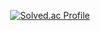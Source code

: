

<div align="center">
  
  [![Solved.ac Profile](http://mazassumnida.wtf/api/v2/generate_badge?boj=ytlee1201)](https://solved.ac/ytlee1201/)
  
</div>  
  
  

<!--
**yuntaeLee/yuntaeLee** is a ✨ _special_ ✨ repository because its `README.md` (this file) appears on your GitHub profile.

Here are some ideas to get you started:

- 🔭 I’m currently working on ...
- 🌱 I’m currently learning ...
- 👯 I’m looking to collaborate on ...
- 🤔 I’m looking for help with ...
- 💬 Ask me about ...
- 📫 How to reach me: ...
- 😄 Pronouns: ...
- ⚡ Fun fact: ...
-->
